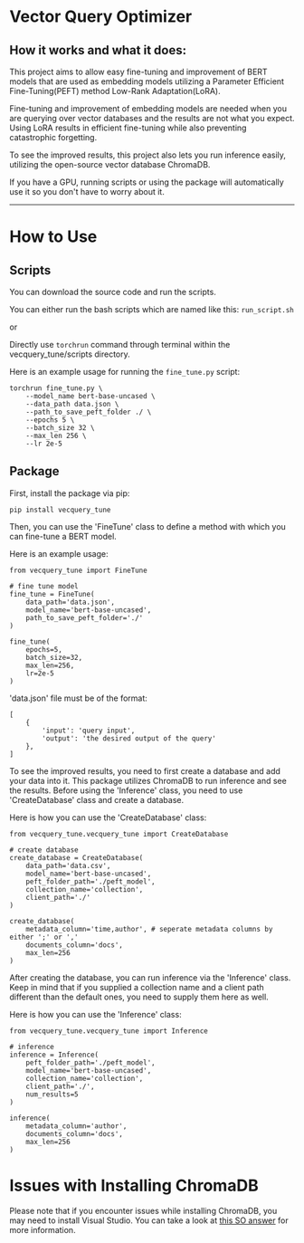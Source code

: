 # Vector Query Optimizer


## How it works and what it does:

This project aims to allow easy fine-tuning and improvement of BERT models that are used as embedding models utilizing a Parameter Efficient Fine-Tuning(PEFT) method Low-Rank Adaptation(LoRA).

Fine-tuning and improvement of embedding models are needed when you are querying over vector databases and the results are not what you expect. Using LoRA results in efficient fine-tuning while also preventing catastrophic forgetting.

To see the improved results, this project also lets you run inference easily, utilizing the open-source vector database ChromaDB.

If you have a GPU, running scripts or using the package will automatically use it so you don't have to worry about it.
***
# How to Use


## Scripts

You can download the source code and run the scripts.

You can either run the bash scripts which are named like this: `run_script.sh` 

or 

Directly use `torchrun` command through terminal within the vecquery_tune/scripts directory. 

Here is an example usage for running the `fine_tune.py` script:

```
torchrun fine_tune.py \
    --model_name bert-base-uncased \
    --data_path data.json \
    --path_to_save_peft_folder ./ \
    --epochs 5 \
    --batch_size 32 \
    --max_len 256 \
    --lr 2e-5
```


## Package

First, install the package via pip:

`pip install vecquery_tune`

Then, you can use the 'FineTune' class to define a method with which you can 
fine-tune a BERT model.

Here is an example usage:

```
from vecquery_tune import FineTune

# fine tune model
fine_tune = FineTune(
    data_path='data.json',
    model_name='bert-base-uncased',
    path_to_save_peft_folder='./'
)

fine_tune(
    epochs=5,
    batch_size=32,
    max_len=256,
    lr=2e-5
)
```

'data.json' file must be of the format:
```
[
    {
        'input': 'query input',
        'output': 'the desired output of the query'
    },
]
```

To see the improved results, you need to first create a database and add your data into it.
This package utilizes ChromaDB to run inference and see the results. Before using the 
'Inference' class, you need to use 'CreateDatabase' class and create a database.

Here is how you can use the 'CreateDatabase' class:

```
from vecquery_tune.vecquery_tune import CreateDatabase

# create database
create_database = CreateDatabase(
    data_path='data.csv',
    model_name='bert-base-uncased',
    peft_folder_path='./peft_model',
    collection_name='collection',
    client_path='./'
)

create_database(
    metadata_column='time,author', # seperate metadata columns by either ';' or ','
    documents_column='docs',
    max_len=256
)
```

After creating the database, you can run inference via the 'Inference' class.
Keep in mind that if you supplied a collection name and a client path different than the 
default ones, you need to supply them here as well.

Here is how you can use the 'Inference' class:

```
from vecquery_tune.vecquery_tune import Inference

# inference
inference = Inference(
    peft_folder_path='./peft_model',
    model_name='bert-base-uncased',
    collection_name='collection',
    client_path='./',
    num_results=5
)

inference(
    metadata_column='author',
    documents_column='docs',
    max_len=256
)
```

# Issues with Installing ChromaDB

Please note that if you encounter issues while installing ChromaDB, you may need to install Visual Studio. You can take a look at [this SO answer](https://stackoverflow.com/a/76245995) for more information.
